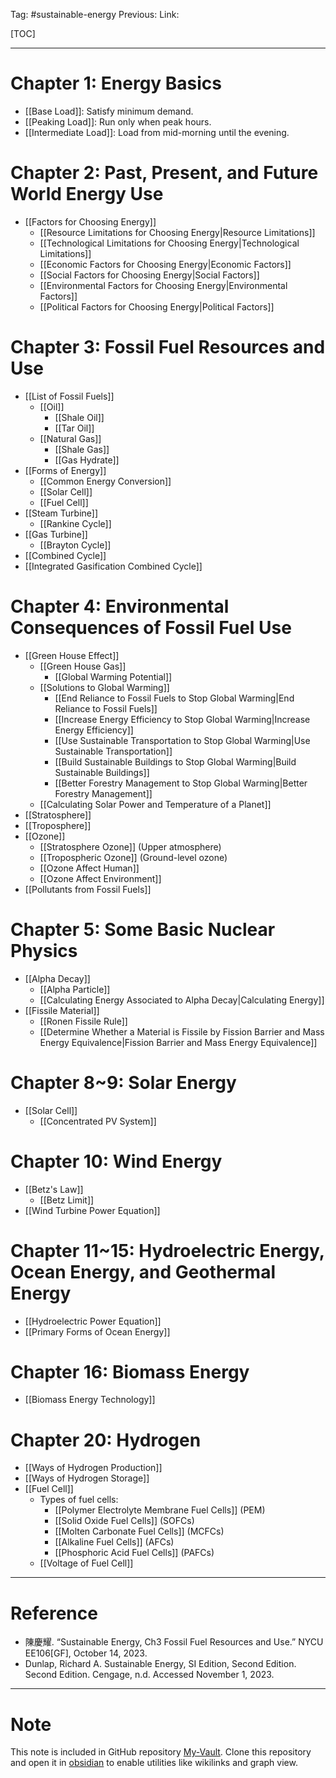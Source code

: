 Tag: #sustainable-energy
Previous: 
Link: 

[TOC]

---

# Chapter 1: Energy Basics

- [[Base Load]]: Satisfy minimum demand.
- [[Peaking Load]]: Run only when peak hours.
- [[Intermediate Load]]: Load from mid-morning until the evening.

# Chapter 2: Past, Present, and Future World Energy Use

- [[Factors for Choosing Energy]]
	- [[Resource Limitations for Choosing Energy|Resource Limitations]]
	- [[Technological Limitations for Choosing Energy|Technological Limitations]]
	- [[Economic Factors for Choosing Energy|Economic Factors]]
	- [[Social Factors for Choosing Energy|Social Factors]]
	- [[Environmental Factors for Choosing Energy|Environmental Factors]]
	- [[Political Factors for Choosing Energy|Political Factors]]

# Chapter 3: Fossil Fuel Resources and Use

- [[List of Fossil Fuels]]
	- [[Oil]]
		- [[Shale Oil]]
		- [[Tar Oil]]
	- [[Natural Gas]]
		- [[Shale Gas]]
		- [[Gas Hydrate]]
- [[Forms of Energy]]
	- [[Common Energy Conversion]]
	- [[Solar Cell]]
	- [[Fuel Cell]]
- [[Steam Turbine]]
	- [[Rankine Cycle]]
- [[Gas Turbine]]
	- [[Brayton Cycle]]
- [[Combined Cycle]]
- [[Integrated Gasification Combined Cycle]]

# Chapter 4: Environmental Consequences of Fossil Fuel Use

- [[Green House Effect]]
	- [[Green House Gas]]
		- [[Global Warming Potential]]
	- [[Solutions to Global Warming]]
		- [[End Reliance to Fossil Fuels to Stop Global Warming|End Reliance to Fossil Fuels]]
		- [[Increase Energy Efficiency to Stop Global Warming|Increase Energy Efficiency]]
		- [[Use Sustainable Transportation to Stop Global Warming|Use Sustainable Transportation]]
		- [[Build Sustainable Buildings to Stop Global Warming|Build Sustainable Buildings]]
		- [[Better Forestry Management to Stop Global Warming|Better Forestry Management]]
	- [[Calculating Solar Power and Temperature of a Planet]]
- [[Stratosphere]]
- [[Troposphere]]
- [[Ozone]]
	- [[Stratosphere Ozone]] (Upper atmosphere)
	- [[Tropospheric Ozone]] (Ground-level ozone)
	- [[Ozone Affect Human]]
	- [[Ozone Affect Environment]]
- [[Pollutants from Fossil Fuels]]

# Chapter 5: Some Basic Nuclear Physics

- [[Alpha Decay]]
	- [[Alpha Particle]]
	- [[Calculating Energy Associated to Alpha Decay|Calculating Energy]]
- [[Fissile Material]]
	- [[Ronen Fissile Rule]]
	- [[Determine Whether a Material is Fissile by Fission Barrier and Mass Energy Equivalence|Fission Barrier and Mass Energy Equivalence]]

# Chapter 8~9: Solar Energy

- [[Solar Cell]]
	- [[Concentrated PV System]]

# Chapter 10: Wind Energy

- [[Betz's Law]]
	- [[Betz Limit]]
- [[Wind Turbine Power Equation]]

# Chapter 11~15: Hydroelectric Energy, Ocean Energy, and Geothermal Energy

- [[Hydroelectric Power Equation]]
- [[Primary Forms of Ocean Energy]]

# Chapter 16: Biomass Energy

- [[Biomass Energy Technology]]

# Chapter 20: Hydrogen

- [[Ways of Hydrogen Production]]
- [[Ways of Hydrogen Storage]]
- [[Fuel Cell]]
	- Types of fuel cells:
		- [[Polymer Electrolyte Membrane Fuel Cells]] (PEM)
		- [[Solid Oxide Fuel Cells]] (SOFCs)
		- [[Molten Carbonate Fuel Cells]] (MCFCs)
		- [[Alkaline Fuel Cells]] (AFCs)
		- [[Phosphoric Acid Fuel Cells]] (PAFCs)
	- [[Voltage of Fuel Cell]]

---

# Reference

- 陳慶耀. “Sustainable Energy, Ch3 Fossil Fuel Resources and Use.” NYCU EE106[GF], October 14, 2023.
- Dunlap, Richard A. Sustainable Energy, SI Edition, Second Edition. Second Edition. Cengage, n.d. Accessed November 1, 2023.

---

# Note

This note is included in GitHub repository [My-Vault](https://github.com/LittleD3092/My-Vault.git). Clone this repository and open it in [obsidian](https://obsidian.md/) to enable utilities like wikilinks and graph view.